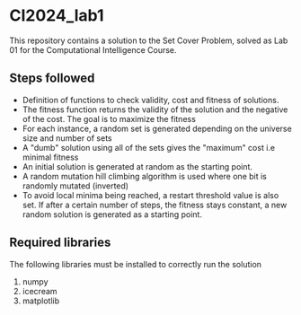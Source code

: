 # CI2024_lab1

This repository contains a solution to the Set Cover Problem, solved as Lab 01 for the Computational Intelligence Course.

## Steps followed
- Definition of functions to check validity, cost and fitness of solutions. 
- The fitness function returns the validity of the solution and the negative of the cost. The goal is to maximize the fitness
- For each instance, a random set is generated depending on the universe size and number of sets
- A "dumb" solution using all of the sets gives the "maximum" cost i.e minimal fitness
- An initial solution is generated at random as the starting point.
- A random mutation hill climbing algorithm is used where one bit is randomly mutated (inverted)
- To avoid local minima being reached, a restart threshold value is also set. If after a certain number of steps, the fitness stays constant, a new random solution is generated as a starting point.

## Required libraries
The following libraries must be installed to correctly run the solution
1. numpy
2. icecream
3. matplotlib

